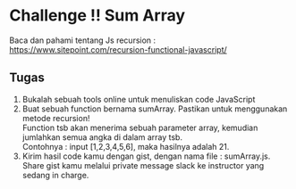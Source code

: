 # Challenge !! Sum Array

Baca dan pahami tentang Js recursion : https://www.sitepoint.com/recursion-functional-javascript/

## Tugas
1. Bukalah sebuah tools online untuk menuliskan code JavaScript
2. Buat sebuah function bernama sumArray. Pastikan untuk menggunakan metode recursion! <br>
Function tsb akan menerima sebuah parameter array, kemudian jumlahkan semua angka di dalam array tsb.<br>
Contohnya : input [1,2,3,4,5,6], maka hasilnya adalah 21.
3. Kirim hasil code kamu dengan gist, dengan nama file : sumArray.js. Share gist kamu melalui private message slack ke instructor yang sedang in charge.
